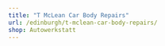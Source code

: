 ```yaml
---
title: "T McLean Car Body Repairs"
url: /edinburgh/t-mclean-car-body-repairs/
shop: Autowerkstatt
---
```

